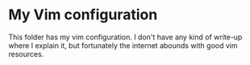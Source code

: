 My Vim configuration
====================

This folder has my vim configuration. I don't have any kind of write-up where I explain it, but fortunately the internet abounds with good vim resources.
